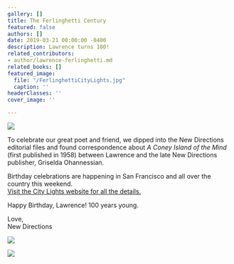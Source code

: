 ```yaml
---
gallery: []
title: The Ferlinghetti Century
featured: false
authors: []
date: 2019-03-21 00:00:00 -0400
description: Lawrence turns 100!
related_contributors:
- author/lawrence-ferlinghetti.md
related_books: []
featured_image:
  file: "/FerlinghettiCityLights.jpg"
  caption: ''
headerClasses: ''
cover_image: ''

---
```

![](https://s3.amazonaws.com/ndbooks/hearts_2.jpg)

To celebrate our great poet and friend, we dipped into the New Directions editorial files and found correspondence about _A Coney Island of the Mind_ (first published in 1958) between Lawrence and the late New Directions publisher, Griselda Ohannessian.

Birthday celebrations are happening in San Francisco and all over the country this weekend.  
[Visit the City Lights website for all the details. ](http://www.citylights.com/ferlinghetti/)

Happy Birthday, Lawrence! 100 years young.

Love,  
New Directions

![](https://s3.amazonaws.com/ndbooks/IMG_1728.jpg)

![](https://s3.amazonaws.com/ndbooks/IMG_1726.jpg)